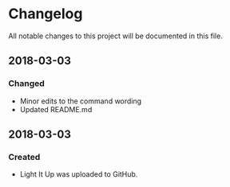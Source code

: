 # Changelog
All notable changes to this project will be documented in this file.

## 2018-03-03
### Changed
- Minor edits to the command wording
- Updated README.md

## 2018-03-03
### Created
- Light It Up was uploaded to GitHub.

